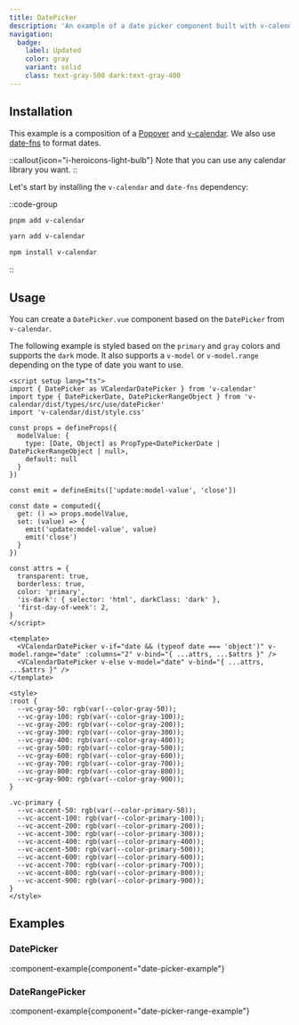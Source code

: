 ```yaml
---
title: DatePicker
description: 'An example of a date picker component built with v-calendar.'
navigation:
  badge:
    label: Updated
    color: gray
    variant: solid
    class: text-gray-500 dark:text-gray-400
---
```


## Installation

This example is a composition of a [Popover](/components/popover) and [v-calendar](https://github.com/nathanreyes/v-calendar). We also use [date-fns](https://date-fns.org/) to format dates.

::callout{icon="i-heroicons-light-bulb"}
Note that you can use any calendar library you want.
::

Let's start by installing the `v-calendar` and `date-fns` dependency:

::code-group

```bash [pnpm]
pnpm add v-calendar
```

```bash [yarn]
yarn add v-calendar
```

```bash [npm]
npm install v-calendar
```

::

## Usage

You can create a `DatePicker.vue` component based on the `DatePicker` from `v-calendar`.

The following example is styled based on the `primary` and `gray` colors and supports the `dark` mode. It also supports a `v-model` or `v-model.range` depending on the type of date you want to use.

```vue [components/DatePicker.vue]
<script setup lang="ts">
import { DatePicker as VCalendarDatePicker } from 'v-calendar'
import type { DatePickerDate, DatePickerRangeObject } from 'v-calendar/dist/types/src/use/datePicker'
import 'v-calendar/dist/style.css'

const props = defineProps({
  modelValue: {
    type: [Date, Object] as PropType<DatePickerDate | DatePickerRangeObject | null>,
    default: null
  }
})

const emit = defineEmits(['update:model-value', 'close'])

const date = computed({
  get: () => props.modelValue,
  set: (value) => {
    emit('update:model-value', value)
    emit('close')
  }
})

const attrs = {
  transparent: true,
  borderless: true,
  color: 'primary',
  'is-dark': { selector: 'html', darkClass: 'dark' },
  'first-day-of-week': 2,
}
</script>

<template>
  <VCalendarDatePicker v-if="date && (typeof date === 'object')" v-model.range="date" :columns="2" v-bind="{ ...attrs, ...$attrs }" />
  <VCalendarDatePicker v-else v-model="date" v-bind="{ ...attrs, ...$attrs }" />
</template>

<style>
:root {
  --vc-gray-50: rgb(var(--color-gray-50));
  --vc-gray-100: rgb(var(--color-gray-100));
  --vc-gray-200: rgb(var(--color-gray-200));
  --vc-gray-300: rgb(var(--color-gray-300));
  --vc-gray-400: rgb(var(--color-gray-400));
  --vc-gray-500: rgb(var(--color-gray-500));
  --vc-gray-600: rgb(var(--color-gray-600));
  --vc-gray-700: rgb(var(--color-gray-700));
  --vc-gray-800: rgb(var(--color-gray-800));
  --vc-gray-900: rgb(var(--color-gray-900));
}

.vc-primary {
  --vc-accent-50: rgb(var(--color-primary-50));
  --vc-accent-100: rgb(var(--color-primary-100));
  --vc-accent-200: rgb(var(--color-primary-200));
  --vc-accent-300: rgb(var(--color-primary-300));
  --vc-accent-400: rgb(var(--color-primary-400));
  --vc-accent-500: rgb(var(--color-primary-500));
  --vc-accent-600: rgb(var(--color-primary-600));
  --vc-accent-700: rgb(var(--color-primary-700));
  --vc-accent-800: rgb(var(--color-primary-800));
  --vc-accent-900: rgb(var(--color-primary-900));
}
</style>
```

## Examples

### DatePicker

:component-example{component="date-picker-example"}

### DateRangePicker

:component-example{component="date-picker-range-example"}
